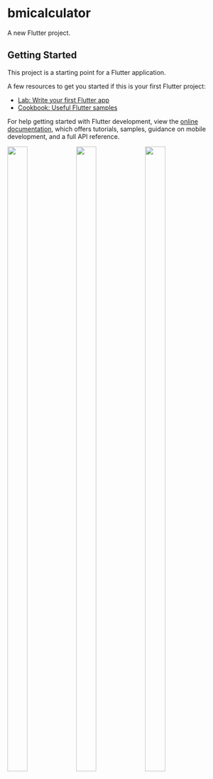 # bmicalculator

A new Flutter project.

## Getting Started

This project is a starting point for a Flutter application.

A few resources to get you started if this is your first Flutter project:

- [Lab: Write your first Flutter app](https://docs.flutter.dev/get-started/codelab)
- [Cookbook: Useful Flutter samples](https://docs.flutter.dev/cookbook)

For help getting started with Flutter development, view the
[online documentation](https://docs.flutter.dev/), which offers tutorials,
samples, guidance on mobile development, and a full API reference.

<p>
  <img src="https://github.com/krish0i/bmicalculator/assets/162409974/d1cfe1a4-408a-414c-9e81-e0199ce0579e" height='60%' width='30%'>
  <img src="https://github.com/krish0i/bmicalculator/assets/162409974/c9c59d04-1088-487f-9d6b-d9c923b73729" height='60%' width='30%'>
  <img src="https://github.com/krish0i/bmicalculator/assets/162409974/023f0045-97d0-4dde-8279-8419d0d2ab6c" height='60%' width='30%'>
</p>
